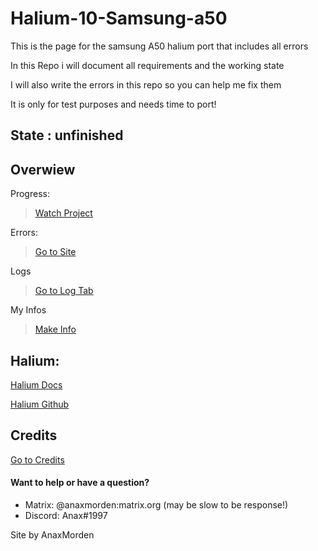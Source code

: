 # Halium-10-Samsung-a50
This is the page for the samsung A50 halium port that includes all errors

In this Repo i will document all requirements and the working state

I will also write the errors in this repo so you can help me fix them

It is only for test purposes and needs time to port!

## State : unfinished

## Overwiew

Progress:
> [Watch Project](https://github.com/users/AnaxMorden/projects/2)

Errors: 
> [Go to Site](https://github.com/AnaxMorden/Halium-10-Samsung-a50/wiki/errors)

Logs
> [Go to Log Tab](https://github.com/AnaxMorden/Halium-10-Samsung-a50/wiki/latest-Log)

My Infos
> [Make Info](https://github.com/AnaxMorden/Halium-10-Samsung-a50/wiki/Make-Infos)

## Halium:
[Halium Docs](https://docs.halium.org/en/latest/)

[Halium Github](https://github.com/Halium)

## Credits
[ Go to Credits](https://github.com/AnaxMorden/Halium-10-Samsung-a50/wiki/Credits)



#### Want to help or have a question?
* Matrix: @anaxmorden:matrix.org (may be slow to be response!)
* Discord: Anax#1997

Site by AnaxMorden

